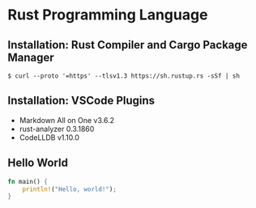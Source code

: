 # Rust Programming Language

## Installation: Rust Compiler and Cargo Package Manager
~~~
$ curl --proto '=https' --tlsv1.3 https://sh.rustup.rs -sSf | sh
~~~

## Installation: VSCode Plugins

* Markdown All on One v3.6.2
* rust-analyzer 0.3.1860
* CodeLLDB v1.10.0

## Hello World

~~~rust
fn main() {
    println!("Hello, world!");
}
~~~